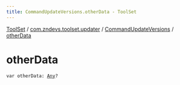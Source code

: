 ```yaml
---
title: CommandUpdateVersions.otherData - ToolSet
---
```


[ToolSet](../../index.html) / [com.zndevs.toolset.updater](../index.html) / [CommandUpdateVersions](index.html) / [otherData](./other-data.html)

# otherData

`var otherData: `[`Any`](https://kotlinlang.org/api/latest/jvm/stdlib/kotlin/-any/index.html)`?`